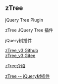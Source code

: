 ## zTree

jQuery Tree Plugin

zTree JQuery Tree 插件

jQuery树插件

[zTree_v3 Github](https://github.com/zTree/zTree_v3)  
[zTree_v3 Gitee](https://gitee.com/zTree/zTree_v3)  



[zTree介绍](http://www.oschina.net/p/ztree)


[zTree -- jQuery树插件](http://www.treejs.cn/v3/main.php#_zTreeInfo)



